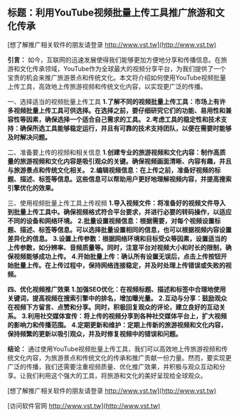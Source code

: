 ## **标题：利用YouTube视频批量上传工具推广旅游和文化传承**

[想了解推广相关软件的朋友请登录 http://www.vst.tw](http://www.vst.tw)

**引言：**
如今，互联网的迅速发展使得我们能够更加方便地分享和传播信息。在旅游和文化传承领域，YouTube作为全球最大的视频分享平台，为我们提供了一个宝贵的机会来推广旅游景点和传统文化。本文将介绍如何使用YouTube视频批量上传工具，高效地上传旅游视频和传统文化内容，以实现更广泛的传播。

一、选择适当的视频批量上传工具
**1.了解不同的视频批量上传工具：市场上有许多视频批量上传工具可供选择。在选择之前，要仔细研究它们的功能、易用性和兼容性等因素，确保选择一个适合自己需求的工具。**
**2.考虑工具的稳定性和技术支持：确保所选工具能够稳定运行，并且有可靠的技术支持团队，以便在需要时能够及时解决问题。**

二、准备要上传的视频和相关信息
**1.创建专业的旅游视频和文化内容：制作高质量的旅游视频和文化内容是吸引观众的关键。确保视频画面清晰、内容有趣，并且与旅游景点和传统文化相关。**
**2.编辑视频信息：在上传之前，准备好视频的标题、描述、标签等信息。这些信息可以帮助用户更好地理解视频内容，并提高搜索引擎优化的效果。**

三、使用视频批量上传工具上传视频
**1.导入视频文件：将准备好的视频文件导入到批量上传工具中。确保视频格式符合平台要求，并进行必要的转码操作，以适应不同的设备和网络环境。**
**2.批量设置视频信息：根据需要，对每个视频设置标题、描述、标签等信息。可以选择批量设置相同的信息，也可以根据视频内容设置差异化的信息。**
**3.设置上传参数：根据网络环境和目标受众等因素，设置适当的上传参数，如分辨率、音频质量等。同时，注意平台对视频大小和时长的限制，确保视频能够成功上传。**
**4.开始批量上传：确认所有设置无误后，点击上传按钮开始批量上传。在上传过程中，保持网络连接稳定，并及时处理上传错误或失败的视频。**

**四、优化视频推广效果**
**1.加强SEO优化：在视频标题、描述和标签中合理地使用关键词，提高视频在搜索引擎中的排名，增加曝光量。**
**2.互动与分享：鼓励观众在视频下方留言、点赞和分享。同时，积极回复观众的评论，建立良好的互动关系。**
**3.利用社交媒体宣传：将上传的视频分享到各种社交媒体平台上，扩大视频的影响力和传播范围。**
**4.定期更新和维护：定期上传新的旅游视频和文化内容，保持频繁的更新以吸引观众，并及时修复视频中的错误和问题。**

**结论：**
通过使用YouTube视频批量上传工具，我们可以高效地上传旅游视频和传统文化内容，为旅游景点和传统文化的传承和推广贡献一份力量。然而，要实现更广泛的传播，我们还需要注重视频质量、优化推广效果，并积极与观众互动和分享。让我们利用这个强大的工具，将旅游和文化的美好呈现给全球观众。

[想了解推广相关软件的朋友请登录 http://www.vst.tw](http://www.vst.tw)


[访问软件官网 http://www.vst.tw](http://www.vst.tw)

